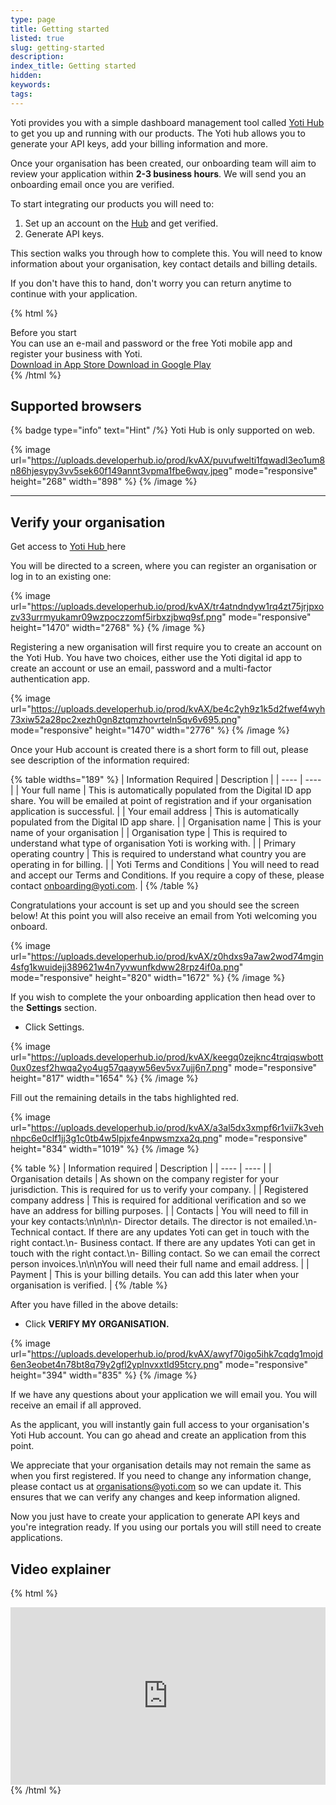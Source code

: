 ```yaml
---
type: page
title: Getting started
listed: true
slug: getting-started
description: 
index_title: Getting started
hidden: 
keywords: 
tags: 
---
```


Yoti provides you with a simple dashboard management tool called [Yoti Hub ](https://hub.yoti.com/login)to get you up and running with our products. The Yoti hub allows you to generate your API keys, add your billing information and more.

Once your organisation has been created, our onboarding team will aim to review your application within **2-3 business hours**. We will send you an onboarding email once you are verified.

To start integrating our products you will need to:

1. Set up an account on the [Hub](https://hub.yoti.com/login-organisations) and get verified.
2. Generate API keys.

This section walks you through how to complete this. You will need to know information about your organisation, key contact details and billing details.

If you don't have this to hand, don't worry you can return anytime to continue with your application.

{% html %}
<div class="alert-BYS">
   <div class="alert-title" id="BYS">
      Before you start
   </div>
   <div class="alert-text" >
      You can use an e-mail and password or the free Yoti mobile app and register your business with Yoti.
   </div>
   <div class="alert-links"> 
      <a href="https://apps.apple.com/gb/app/yoti-your-digital-identity/id983980808"> Download in App Store </a>
      <a href="https://play.google.com/store/apps/details?id=com.yoti.mobile.android.live&hl=en_GB"> Download in Google Play </a> 
   </div>
</div>
{% /html %}

## Supported browsers

{% badge type="info" text="Hint" /%} Yoti Hub is only supported on web.

{% image url="https://uploads.developerhub.io/prod/kvAX/puvufwelti1fqwadl3eo1um8n86hjesypy3vv5sek60f149annt3vpma1fbe6wqv.jpeg" mode="responsive" height="268" width="898" %}
{% /image %}

---

## Verify your organisation

Get access to [Yoti Hub ](https://hub.yoti.com/login)here

You will be directed to a screen, where you can register an organisation or log in to an existing one:

{% image url="https://uploads.developerhub.io/prod/kvAX/tr4atndndyw1rq4zt75jrjpxozv33urrmyukamr09wzpoczzomf5irbxzjbwq9sf.png" mode="responsive" height="1470" width="2768" %}
{% /image %}

Registering a new organisation will first require you to create an account on the Yoti Hub. You have two choices, either use the Yoti digital id app to create an account or use an email, password and a multi-factor authentication app.

{% image url="https://uploads.developerhub.io/prod/kvAX/be4c2yh9z1k5d2fwef4wyh73xiw52a28pc2xezh0gn8ztqmzhovrteln5qv6v695.png" mode="responsive" height="1470" width="2776" %}
{% /image %}

Once your Hub account is created there is a short form to fill out, please see description of the information required:

{% table widths="189" %}
| Information Required | Description | 
| ---- | ---- | 
| Your full name | This is automatically populated from the Digital ID app share. You will be emailed at point of registration and if your organisation application is successful. | 
| Your email address | This is automatically populated from the Digital ID app share. | 
| Organisation name | This is your name of your organisation | 
| Organisation type | This is required to understand what type of organisation Yoti is working with. | 
| Primary operating country | This is required to understand what country you are operating in for billing. | 
| Yoti Terms and Conditions | You will need to read and accept our Terms and Conditions. If you require a copy of these, please contact [onboarding@yoti.com](onboarding@yoti.com). | 
{% /table %}

Congratulations your account is set up and you should see the screen below! At this point you will also receive an email from Yoti welcoming you onboard.

{% image url="https://uploads.developerhub.io/prod/kvAX/z0hdxs9a7aw2wod74mgin4sfg1kwuidejj389621w4n7yvwunfkdww28rpz4if0a.png" mode="responsive" height="820" width="1672" %}
{% /image %}

If you wish to complete the your onboarding application then head over to the **Settings** section.

- Click Settings.

{% image url="https://uploads.developerhub.io/prod/kvAX/keegq0zejknc4trqiqswbott0ux0zesf2hwqa2yo4ug57qaayw56ev5vx7ujj6n7.png" mode="responsive" height="817" width="1654" %}
{% /image %}

Fill out the remaining details in the tabs highlighted red.

{% image url="https://uploads.developerhub.io/prod/kvAX/a3al5dx3xmpf6r1vii7k3vehnhpc6e0clf1jj3g1c0tb4w5lpjxfe4npwsmzxa2q.png" mode="responsive" height="834" width="1019" %}
{% /image %}

{% table %}
| Information required | Description | 
| ---- | ---- | 
| Organisation details | As shown on the company register for your jurisdiction. This is required for us to verify your company. | 
| Registered company address | This is required for additional verification and so we have an address for billing purposes. | 
| Contacts | You will need to fill in your key contacts:\n\n\n\n- Director details. The director is not emailed.\n- Technical contact. If there are any updates Yoti can get in touch with the right contact.\n- Business contact. If there are any updates Yoti can get in touch with the right contact.\n- Billing contact. So we can email the correct person invoices.\n\n\nYou will need their full name and email address. | 
| Payment | This is your billing details. You can add this later when your organisation is verified. | 
{% /table %}

After you have filled in the above details:

- Click **VERIFY MY ORGANISATION.**

{% image url="https://uploads.developerhub.io/prod/kvAX/awyf70igo5ihk7cqdg1mojd6en3eobet4n78bt8q79y2gfl2yplnvxxtld95tcry.png" mode="responsive" height="394" width="835" %}
{% /image %}

If we have any questions about your application we will email you. You will receive an email if all approved.

As the applicant, you will instantly gain full access to your organisation's Yoti Hub account. You can go ahead and create an application from this point.

We appreciate that your organisation details may not remain the same as when you first registered. If you need to change any information change, please contact us at [organisations@yoti.com](mailto:organisations@yoti.com) so we can update it. This ensures that we can verify any changes and keep information aligned.

Now you just have to create your application to generate API keys and you're integration ready. If you using our portals you will still need to create applications.

## Video explainer

{% html %}
<div style="padding:56.25% 0 0 0;position:relative;"><iframe src="https://player.vimeo.com/video/647419576?h=31563b1366&amp;badge=0&amp;autopause=0&amp;player_id=0&amp;app_id=58479&dnt=1" frameborder="0" allow="autoplay; fullscreen; picture-in-picture" allowfullscreen style="position:absolute;top:0;left:0;width:100%;height:100%;" title="Getting started in the Yoti Business Hub.mp4"></iframe></div><script src="https://player.vimeo.com/api/player.js"></script>
{% /html %}